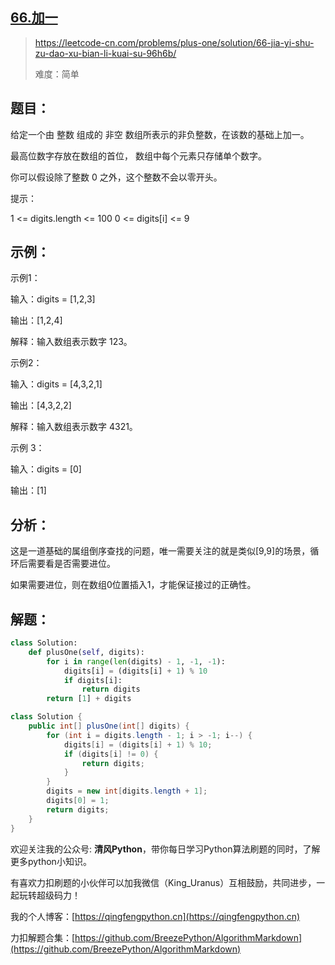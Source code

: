 ## [66.加一](https://leetcode-cn.com/problems/plus-one/solution/66-jia-yi-shu-zu-dao-xu-bian-li-kuai-su-96h6b/)
> https://leetcode-cn.com/problems/plus-one/solution/66-jia-yi-shu-zu-dao-xu-bian-li-kuai-su-96h6b/
>
> 难度：简单

## 题目：

给定一个由 整数 组成的 非空 数组所表示的非负整数，在该数的基础上加一。

最高位数字存放在数组的首位， 数组中每个元素只存储单个数字。

你可以假设除了整数 0 之外，这个整数不会以零开头。

提示：

1 <= digits.length <= 100
0 <= digits[i] <= 9

## 示例：

示例1：

输入：digits = [1,2,3]

输出：[1,2,4]

解释：输入数组表示数字 123。

示例2：

输入：digits = [4,3,2,1]

输出：[4,3,2,2]

解释：输入数组表示数字 4321。

示例 3：

输入：digits = [0]

输出：[1]

## 分析：

这是一道基础的属组倒序查找的问题，唯一需要关注的就是类似[9,9]的场景，循环后需要看是否需要进位。

如果需要进位，则在数组0位置插入1，才能保证接过的正确性。

## 解题：

```python []
class Solution:
    def plusOne(self, digits):
        for i in range(len(digits) - 1, -1, -1):
            digits[i] = (digits[i] + 1) % 10
            if digits[i]:
                return digits
        return [1] + digits
```

```Java []
class Solution {
    public int[] plusOne(int[] digits) {
        for (int i = digits.length - 1; i > -1; i--) {
            digits[i] = (digits[i] + 1) % 10;
            if (digits[i] != 0) {
                return digits;
            }
        }
        digits = new int[digits.length + 1];
        digits[0] = 1;
        return digits;
    }
}
```

欢迎关注我的公众号: **清风Python**，带你每日学习Python算法刷题的同时，了解更多python小知识。

有喜欢力扣刷题的小伙伴可以加我微信（King_Uranus）互相鼓励，共同进步，一起玩转超级码力！

我的个人博客：[https://qingfengpython.cn](https://qingfengpython.cn)

力扣解题合集：[https://github.com/BreezePython/AlgorithmMarkdown](https://github.com/BreezePython/AlgorithmMarkdown)
